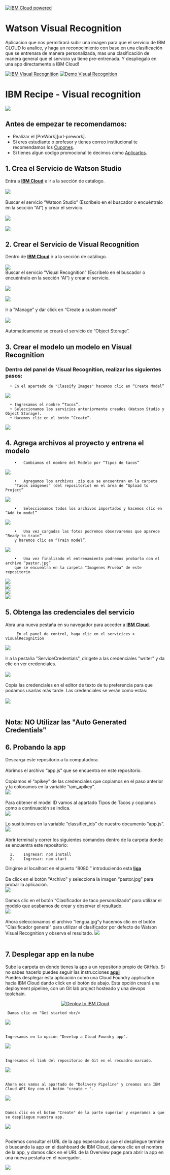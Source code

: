 [![IBM Cloud powered][img-ibmcloud-powered]][url-ibmcloud]


# Watson Visual Recognition
Aplicacion que nos permitirará subir una imagen para que el servicio de IBM CLOUD lo analice, y haga un reconocimiento con base en una clasificación que se entrenara de manera personalizada, mas una clasificación de manera general que el servicio ya tiene pre-entrenada. Y despliegalo en una app directamente a IBM Cloud!

[![IBM Visual Recognition][img-visual]][url-visual] 
[![Demo Visual Recognition][img-demovisual]][url-demovisual]


# IBM Recipe - Visual recognition 
![](assets/visualrec.png)<br/> 


## Antes de empezar te recomendamos:
* Realizar el [PreWork][url-prework].
* Si eres estudiante o profesor y tienes correo institucional te recomendamos los [Cupones][url-cupones].
* Si tienes algun codigo promocional te decimos como [Aplicarlos][url-aplica].

[url-prewokr]: https://github.com/ibmdevelopermx/Cloud-Apps-Serie#Prework
[url-cupones]: https://github.com/ibmdevelopermx/Cloud-Apps-Serie#Cupones-para-profesores-y-estudiantes
[url-aplica]: https://github.com/ibmdevelopermx/Cloud-Apps-Serie#Cargar-cr%C3%A9ditos-en-IBM-Cloud



## 1. Crea el Servicio de Watson Studio
Entra a [**IBM Cloud**](https://cloud.ibm.com/) e ir a la sección de catálogo.<br/> <br/>
![](assets/cloud1.png) <br/> <br/>
Buscar el servicio “Watson Studio” (Escríbelo en el buscador o encuéntralo en la sección “AI”) y crear el servicio.<br/><br/>
![](assets/cloud2.png)<br/>
<br/>![](assets/cloud3.png)<br/>
## 2.	Crear el Servicio de Visual Recognition
Dentro de [**IBM Cloud**](https://cloud.ibm.com/) ir a la sección de catálogo.<br/><br/>
![](assets/cloud1.png)<br/>
Buscar el servicio “Visual Recognition” (Escríbelo en el buscador o encuéntralo en la sección “AI”) y crear el servicio.<br/><br/>
![](assets/cloud4.png)<br/><br/>
![](assets/cloud5.png)<br/><br/>
Ir a "Manage” y dar click en “Create a custom model”<br/><br/>
![](assets/cloud6.png)<br/><br/>
Automaticamente se creará el servicio de “Object Storage”.<br/>

## 3.	Crear el modelo un modelo en Visual Recognition
### Dentro del panel de Visual Recognition, realizar los siguientes pasos:
      •	En el apartado de "Classify Images" hacemos clic en “Create Model”
   ![](assets/cloud7.png)<br/>
   
      •	Ingresamos el nombre “Tacos”.
      •	Seleccionamos los servicios anteriormente creados (Watson Studio y Object Storage).
      •	Hacemos clic en el botón “Create”.
   ![](assets/cloud8.png)<br/> 
   
## 4.	Agrega archivos al proyecto y entrena el modelo
        •	Cambiamos el nombre del Modelo por “Tipos de tacos”
   ![](assets/cloud9.png)<br/> 
   
        •	Agregamos los archivos .zip que se encuentran en la carpeta 
        “Tacos imágenes” (del repositorio) en el área de “Upload to Project”
   ![](assets/cloud10.png)<br/> 
   
        •	Seleccionamos todos los archivos importados y hacemos clic en “Add to model” 
   ![](assets/cloud11.png)<br/> 

        •	Una vez cargadas las fotos podremos observaremos que aparece “Ready to train”
        y haremos clic en “Train model”.
   ![](assets/cloud12.png)<br/> 
   
        •	Una vez finalizado el entrenamiento podremos probarlo con el archivo “pastor.jpg”
        que se encuentra en la carpeta "Imagenes Prueba" de este repositorio
   ![](assets/cloud14.png)<br/> 
   ![](assets/cloud16.png)<br/> 
   ![](assets/cloud17.png)<br/> 
   ![](assets/cloud18.png)<br/> 

## 5.	Obtenga las credenciales del servicio 
 Abra una nueva pestaña en su navegador para acceder a [**IBM Cloud**](https://cloud.ibm.com/login).<br/>
         
         En el panel de control, haga clic en el servicices > VisualRecognition
         
 ![](assets/cloud19.png)<br/><br/>
Ir a la pestaña "ServiceCredentials", dirigete a las credenciales "writer" y da clic en ver credenciales.<br/><br/>
![](assets/cloud13.png)<br/><br/>
Copia las credenciales en el editor de texto de tu preferencia para que podamos usarlas más tarde. Las credenciales se verán como estas:<br/><br/>
![](assets/cloud15.png)<br/><br/>
## Nota: NO Utilizar las "Auto Generated Credentials" <br/>

## 6.	Probando la app 
   Descarga este repositorio a tu computadora.<br/><br/>
   Abrimos el archivo “app.js” que se encuentra en este repositorio.<br/><br/>
   Copiamos el “apikey” de las credenciales que copiamos en el paso anterior y la colocamos en la variable “iam_apikey”.<br/>
   ![](assets/cloud20.png)<br/><br/>
   Para obtener el model ID vamos al apartado Tipos de Tacos y copiamos como a continuación se indica.<br/>
   ![](assets/cloud21.png)<br/><br/>
   Lo sustituimos en la variable “classifier_ids” de nuestro documento “app.js”.<br/>
   ![](assets/cloud22.png)<br/><br/>
   Abrir terminal y correr los siguientes comandos dentro de la carpeta donde se encuentra este repositorio:</br>
      
      1.	Ingresar: npm install 
      2.	Ingresar: npm start
      
   Dirigirse al localhost en el puerto “8080 ” introduciendo esta [**liga**](http://localhost:8080/)<br/> <br/>
   Da click en el botón "Archivo" y selecciona la imagen “pastor.jpg” para probar la aplicación.<br/>
   ![](assets/cloud23.png)<br/><br/>
    Damos clic en el botón “Clasificador de taco personalizado“ para utilizar el modelo que acabamos de crear y observar el resultado.<br/>
   ![](assets/cloud24.png)<br/><br/>
    Ahora seleccionamos el archivo “lengua.jpg”y hacemos clic en el botón “Clasificador general” para utilizar el clasificador por defecto de Watson Visual Recognition y observa el resultado.
   ![](assets/cloud25.png)<br/><br/>
   
## 7.	Desplegar app en la nube 
Sube la carpeta en donde tienes la app a un repositorio propio de GitHub. Si no sabes hacerlo puedes seguir las instrucciones [**aqui**](https://gist.github.com/cgonzalezdai/cc33db72a6fe5178637aabb562eae35c)<br/>
Puedes desplegar esta aplicación como una Cloud Foundry application hacia IBM Cloud dando click en el botón de abajo. Esta opción creará una deployment pipeline, con un Git lab project hosteado y una devops toolchain.<br/>    
<p align="center">
    <a href="https://cloud.ibm.com/devops/setup/deploy?repository">
    <img src="https://cloud.ibm.com/devops/setup/deploy/button_x2.png" alt="Deploy to IBM Cloud">
    </a>
</p>

     Damos clic en "Get started <br/>
     
![](assets/cloud26.png)<br/><br/>

    Ingresamos en la opción "Develop a Cloud Foundry app".
    
![](assets/cloud27.png)<br/><br/>

    Ingresamos el link del repositorio de Git en el recuadro marcado.
    
![](assets/cloud28.png)<br/><br/>

    Ahora nos vamos al apartado de "Delivery Pipeline" y creamos una IBM Cloud API Key con el botón "create + ".
    
![](assets/cloud29.png)<br/><br/>

    Damos clic en el botón "Create" de la parte superior y esperamos a que se despliegue nuestra app.
    
![](assets/cloud30.png)<br/><br/>

Podemos consultar el URL de la app esperando a que el despliegue termine ó buscando la app en el dashboard de IBM Cloud, damos clic en el nombre de la app, y damos click en el URL de la Overview page para abrir la app en una nueva pestaña en el navegador.<br/>

![](assets/cloud31.png)<br/><br/>




[img-ibmcloud-powered]: https://img.shields.io/badge/IBM%20Cloud-Powered-blue.svg
[url-ibmcloud]: https://www.ibm.com/cloud/
[img-visual]: https://img.shields.io/badge/IBM%20Cloud-Watson%20Visual%20Recongnition-blue.svg
[url-visual]: https://www.ibm.com/cloud/watson-visual-recognition
[img-demovisual]: https://img.shields.io/badge/DEMO-Watson%20Visual%20Recongnition-red.svg
[url-demovisual]: https://watson-visual-recognition-duo-dev.ng.bluemix.net/